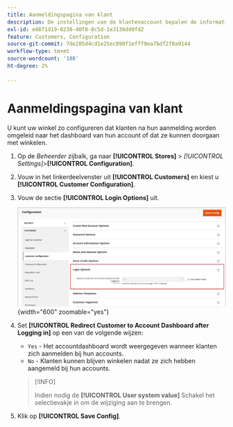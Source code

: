 ```yaml
---
title: Aanmeldingspagina van klant
description: De instellingen van de klantenaccount bepalen de informatie die tijdens de klantenregistratie wordt verzameld en de ervaring die klanten tijdens het proces hebben.
exl-id: e8871d19-8238-40f8-8c5d-1e3136dd9fd2
feature: Customers, Configuration
source-git-commit: 7de285d4cd1e25ec890f1efff9ea7bdf2f0a9144
workflow-type: tm+mt
source-wordcount: '108'
ht-degree: 2%

---
```


# Aanmeldingspagina van klant

U kunt uw winkel zo configureren dat klanten na hun aanmelding worden omgeleid naar het dashboard van hun account of dat ze kunnen doorgaan met winkelen.

1. Op de _Beheerder_ zijbalk, ga naar **[!UICONTROL Stores]** > _[!UICONTROL Settings]_>**[!UICONTROL Configuration]**.

1. Vouw in het linkerdeelvenster uit **[!UICONTROL Customers]** en kiest u **[!UICONTROL Customer Configuration]**.

1. Vouw de sectie **[!UICONTROL Login Options]** uit.

   ![Aanmeldingsopties](assets/customer-configuration-login-options.png){width="600" zoomable="yes"}

1. Set **[!UICONTROL Redirect Customer to Account Dashboard after Logging in]** op een van de volgende wijzen:

   - `Yes` - Het accountdashboard wordt weergegeven wanneer klanten zich aanmelden bij hun accounts.
   - `No` - Klanten kunnen blijven winkelen nadat ze zich hebben aangemeld bij hun accounts.

   >[!INFO]
   >
   >Indien nodig de **[!UICONTROL User system value]** Schakel het selectievakje in om de wijziging aan te brengen.

1. Klik op **[!UICONTROL Save Config]**.
